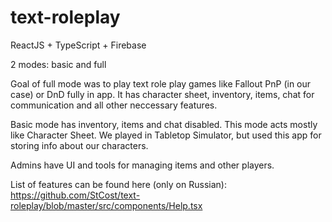# text-roleplay

ReactJS + TypeScript + Firebase

2 modes: basic and full

Goal of full mode was to play text role play games like Fallout PnP (in our case) or DnD fully in app. It has character sheet, inventory, items, chat for communication and all other neccessary features.

Basic mode has inventory, items and chat disabled. This mode acts mostly like Character Sheet. We played in Tabletop Simulator, but used this app for storing info about our characters.

Admins have UI and tools for managing items and other players.

List of features can be found here (only on Russian): https://github.com/StCost/text-roleplay/blob/master/src/components/Help.tsx
